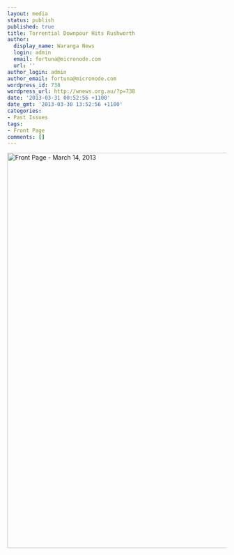 ```yaml
---
layout: media
status: publish
published: true
title: Torrential Downpour Hits Rushworth
author:
  display_name: Waranga News
  login: admin
  email: fortuna@micronode.com
  url: ''
author_login: admin
author_email: fortuna@micronode.com
wordpress_id: 738
wordpress_url: http://wnews.org.au/?p=738
date: '2013-03-31 00:52:56 +1100'
date_gmt: '2013-03-30 13:52:56 +1100'
categories:
- Past Issues
tags:
- Front Page
comments: []
---
```


<a href="{{ site.url }}/images/2013/03/frontpage-20130314.pdf"><img class="alignnone size-full wp-image-736" alt="Front Page - March 14, 2013" src="{{ site.url }}/images/2013/03/frontpage-20130314.png" width="624" height="907" /></a>
